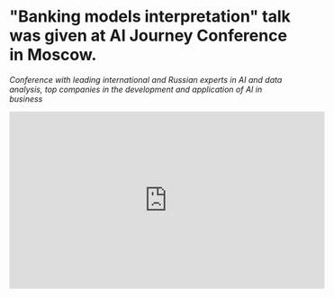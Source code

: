 # "Banking models interpretation" talk was given at AI Journey Conference in Moscow. 
*Conference with leading international and Russian experts in AI and data analysis, top companies in the development and application of AI in business*





<iframe width="560" height="315" src="https://www.youtube.com/embed/hnr4pkxUMpk" frameborder="0" allow="autoplay; encrypted-media" allowfullscreen></iframe>
